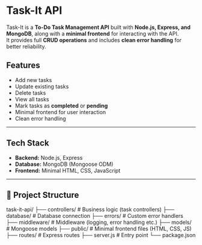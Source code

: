 # Task-It API

Task-It is a **To-Do Task Management API** built with **Node.js, Express, and MongoDB**, along with a **minimal frontend** for interacting with the API.  
It provides full **CRUD operations** and includes **clean error handling** for better reliability.  

## Features
- Add new tasks  
- Update existing tasks  
- Delete tasks  
- View all tasks  
- Mark tasks as **completed** or **pending**  
- Minimal frontend for user interaction  
- Clean error handling  

---

## Tech Stack
- **Backend:** Node.js, Express  
- **Database:** MongoDB (Mongoose ODM)  
- **Frontend:** Minimal HTML, CSS, JavaScript  

---

## 📂 Project Structure
task-it-api/
├── controllers/ # Business logic (task controllers)
├── database/ # Database connection
├── errors/ # Custom error handlers
├── middleware/ # Middleware (logging, error handling etc.)
├── models/ # Mongoose models
├── public/ # Minimal frontend files (HTML, CSS, JS)
├── routes/ # Express routes
├── server.js # Entry point
└── package.json

